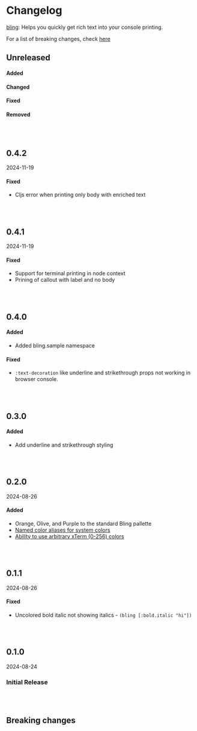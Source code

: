 # Changelog
[bling](https://github.com/paintparty/bling): Helps you quickly get rich text into your console printing. 


For a list of breaking changes, check [here](#breaking-changes)


## Unreleased
#### Added 

#### Changed

#### Fixed

#### Removed

<br>
<br>

## 0.4.2
2024-11-19
#### Fixed
- Cljs error when printing only body with enriched text

<br>
<br>

## 0.4.1
2024-11-19
#### Fixed
- Support for terminal printing in node context
- Prining of callout with label and no body

<br>
<br>


## 0.4.0
#### Added 
- Added bling.sample namespace

#### Fixed
- `:text-decoration` like underline and strikethrough props not working in browser console.

<br>
<br>

## 0.3.0
#### Added 
- Add underline and strikethrough styling

<br>
<br>

## 0.2.0
2024-08-26
#### Added 
- Orange, Olive, and Purple to the standard Bling pallette
- [Named color aliases for system colors](https://github.com/paintparty/bling#using-system-colors)
- [Ability to use arbitrary xTerm (0-256) colors](https://github.com/paintparty/bling#using-arbitrary-colors)

<br>
<br>

## 0.1.1
2024-08-26
#### Fixed
- Uncolored bold italic not showing italics - `(bling [:bold.italic "hi"])`

<br>
<br>

## 0.1.0
2024-08-24

### Initial Release

<br>
<br>

## Breaking changes

